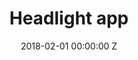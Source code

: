 ---
title: Headlight app
date: 2018-02-01 00:00:00 Z
description: 
featured: false
preview: false
is_post: true
banner: false
cover: headlight--app/headlight--app--cover__timeline.png
header: headlight--app/headlight--app--cover__post.png
matters: Product design
period: 2018
external: false
link: https://weareheadlight.com
---
